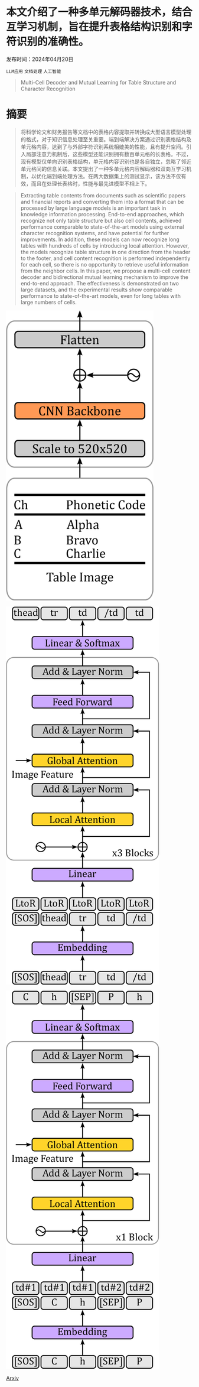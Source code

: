 # 本文介绍了一种多单元解码器技术，结合互学习机制，旨在提升表格结构识别和字符识别的准确性。

发布时间：2024年04月20日

`LLM应用` `文档处理` `人工智能`

> Multi-Cell Decoder and Mutual Learning for Table Structure and Character Recognition

# 摘要

> 将科学论文和财务报告等文档中的表格内容提取并转换成大型语言模型处理的格式，对于知识信息处理至关重要。端到端解决方案通过识别表格结构及单元格内容，达到了与外部字符识别系统相媲美的性能，且有提升空间。引入局部注意力机制后，这些模型还能识别拥有数百单元格的长表格。不过，现有模型仅单向识别表格结构，单元格内容识别也是各自独立，忽略了邻近单元格间的信息关联。本文提出了一种多单元格内容解码器和双向互学习机制，以优化端到端处理方法。在两大数据集上的测试显示，该方法不仅有效，而且在处理长表格时，性能与最先进模型不相上下。

> Extracting table contents from documents such as scientific papers and financial reports and converting them into a format that can be processed by large language models is an important task in knowledge information processing. End-to-end approaches, which recognize not only table structure but also cell contents, achieved performance comparable to state-of-the-art models using external character recognition systems, and have potential for further improvements. In addition, these models can now recognize long tables with hundreds of cells by introducing local attention. However, the models recognize table structure in one direction from the header to the footer, and cell content recognition is performed independently for each cell, so there is no opportunity to retrieve useful information from the neighbor cells. In this paper, we propose a multi-cell content decoder and bidirectional mutual learning mechanism to improve the end-to-end approach. The effectiveness is demonstrated on two large datasets, and the experimental results show comparable performance to state-of-the-art models, even for long tables with large numbers of cells.

![本文介绍了一种多单元解码器技术，结合互学习机制，旨在提升表格结构识别和字符识别的准确性。](../../../paper_images/2404.13268/x1.png)

![本文介绍了一种多单元解码器技术，结合互学习机制，旨在提升表格结构识别和字符识别的准确性。](../../../paper_images/2404.13268/x2.png)

![本文介绍了一种多单元解码器技术，结合互学习机制，旨在提升表格结构识别和字符识别的准确性。](../../../paper_images/2404.13268/x3.png)

[Arxiv](https://arxiv.org/abs/2404.13268)